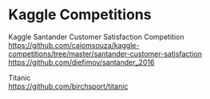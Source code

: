 # Kaggle Competitions

Kaggle Santander Customer Satisfaction Competition<BR>
https://github.com/caiomsouza/kaggle-competitions/tree/master/santander-customer-satisfaction<BR>
https://github.com/diefimov/santander_2016 <BR>
  
  
Titanic<BR>
https://github.com/birchsport/titanic  <BR>

